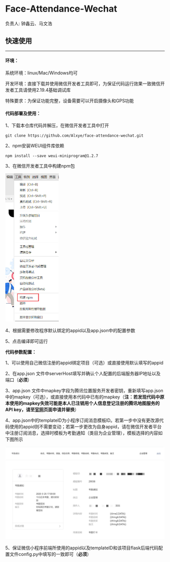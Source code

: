 # Face-Attendance-Wechat

负责人: 钟鑫云、马文浩



## **快速使用**

------

#### **环境：**

系统环境：linux/Mac/Windows均可

开发环境：直接下载并使用微信开发者工具即可，为保证代码运行效果一致微信开发者工具请使用2.19.4基础调试库

特殊要求：为保证功能完整，设备需要可以开启摄像头和GPS功能



#### **代码部署及使用：**

1、下载本仓库代码并解压，在微信开发者工具中打开

```
git clone https://github.com/Alxye/face-attendance-wechat.git
```

2、npm安装WEUI组件库依赖

```
npm install --save weui-miniprogram@1.2.7
```

3、在微信开发者工具中构建npm包

<img src="imgs\fig1.jpg" style="zoom:50%;" />

4、根据需要修改程序默认绑定的appid以及app.json中的配置参数

5、点击编译即可运行



**代码参数配置：**

1、可以使用自己微信注册的appid绑定项目（可选）或直接使用默认填写的appid

2、在app.json 文件中serverHost填写并确认个人配置的后端服务器IP地址以及端口（**必须**）

3、app.json 文件中mapkey字段为腾讯位置服务开发者密钥，重新填写app.json中的mapkey（可选），或直接使用本代码中已有的mapkey（**注：若发现代码中原本使用的mapkey失效可能是本人已注销用个人信息登记注册的腾讯地图服务的API key，请至[官网](https://lbs.qq.com/miniProgram/jsSdk/jsSdkGuide/jsSdkOverview)页面申请并替换**）

4、app.json中的templateID为小程序订阅消息模板ID。若第一步中没有更改源代码使用的appid则不需要变动；若第一步更改为自身appid，请在微信开发者平台中注册订阅消息，选择时模板为考勤通知（类目为企业管理），模板选择的内容如下图所示

<img src="imgs\fig2.png" style="zoom:50%;" />

<img src="imgs\fig3.jpg" style="zoom: 50%;" />

5、保证微信小程序前端所使用的appid以及templateID和该项目flask后端代码配置文件config.py中填写的一致即可（**必须**）
